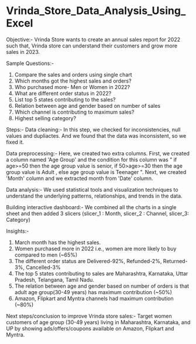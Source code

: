 # Vrinda_Store_Data_Analysis_Using_Excel

Objective:- Vrinda Store wants to create an annual sales report for 2022 such that, Vrinda store can understand their customers and grow more sales in 2023.


Sample Questions:-
1. Compare the sales and orders using single chart
2. Which months got the highest sales and orders?
3. Who purchased more- Men or Women in 2022?
4. What are different order status in 2022?
5. List top 5 states contributing to the sales?
6. Relation between age and gender based on number of sales
7. Which channel is contributing to maximum sales?
8. Highest selling category?


Steps:-
Data cleaning:- In this step, we checked for inconsistencies, null values and dupliactes. And we found that the data was inconsistent, so we fixed it.

Data preprocessing:- Here, we created two extra columns. First, we created a column named 'Age Group' and the condition for this column was " if age>=50 then the age group value is senior,  if 50>age>=30 then the age group value is Adult , else age group value is Teenager ". Next, we created 'Month' column and we extracted month from 'Date' column.

Data analysis:- We used statistical tools and visualization techniques to understand the underlying patterns, relationships, and trends in the data.

Building interactive dashboard:- We combined all the charts in a single sheet and then added 3 slicers (slicer_1 : Month, slicer_2 : Channel, slicer_3: Category)

Insights:-
1. March month has the highest sales.
2. Women purchased more in 2022 i.e., women are more likely to buy compared to men (~65%)
3. The different order status are Delivered-92%, Refunded-2%, Returned-3%, Cancelled-3%
4. The top 5 states contributing to sales are Maharashtra, Karnataka, Uttar Pradesh, Telangana, Tamil Nadu.
5. The relation between age and gender based on number of orders is that adult age group(30-49 years) has maximum contribution (~50%)
6. Amazon, Flipkart and Myntra channels had maximum contribution (~80%)
   
Next steps/conclusion to improve Vrinda store sales:-
Target women customers of age group (30-49 years) living in Maharashtra, Karnataka, and UP by showing ads/offers/coupons available on Amazon, Flipkart and Myntra.
